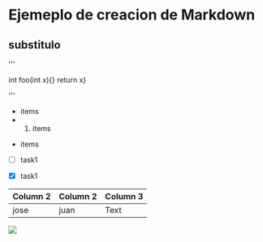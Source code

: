 # Ejemeplo de creacion de Markdown 
## substitulo 

'''

int foo(int x){} return x}

'''

- items
- 1. items

* items


-[ ] task1

- [x] task1




| Column 2 | Column 2 | Column 3 |
| -------- | -------- | -------- |
| jose     | juan     | Text     |

![](https://empresas.blogthinkbig.com/wp-content/uploads/2019/11/Imagen3-245003649.jpg?w=800)